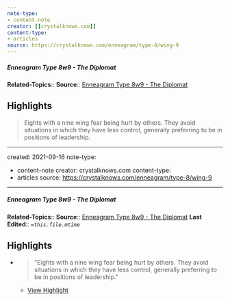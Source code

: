 ```yaml
---
note-type:
- content-note
creator: [[crystalknows.com]]
content-type: 
- articles
source: https://crystalknows.com/enneagram/type-8/wing-9
---
```

##### Enneagram Type 8w9 - The Diplomat

**Related-Topics**:: 
**Source**:: [Enneagram Type 8w9 - The Diplomat](https://crystalknows.com/enneagram/type-8/wing-9)

## Highlights

> Eights with a nine wing fear being hurt by others. They avoid situations in which they have less control, generally preferring to be in positions of leadership.



---
created: 2021-09-16
note-type:
- content-note
creator: crystalknows.com
content-type: 
- articles
source: https://crystalknows.com/enneagram/type-8/wing-9
---
##### Enneagram Type 8w9 - The Diplomat
**Related-Topics**:: 
**Source**:: [Enneagram Type 8w9 - The Diplomat](https://crystalknows.com/enneagram/type-8/wing-9)
**Last Edited**:: *`=this.file.mtime`*

## Highlights
- > "Eights with a nine wing fear being hurt by others. They avoid situations in which they have less control, generally preferring to be in positions of leadership." 
    - [View Highlight](https://crystalknows.com/enneagram/type-8/wing-9?__readwiseLocation=3%2F0%2F5%2F3%2F9%2F39%2F1%3A0%2C3%2F0%2F5%2F3%2F9%2F39%2F1%3A160#:~:text=Eights%20with%20a%20nine%20wing%2Cbe%20in%20positions%20of%20leadership.)
